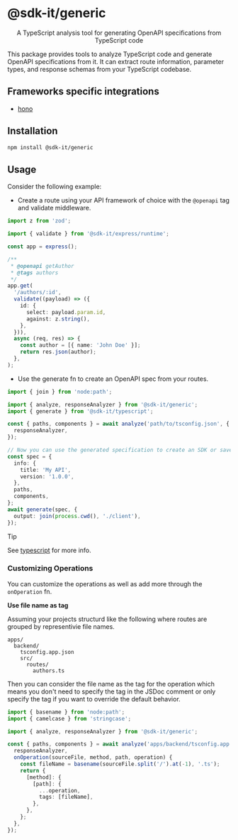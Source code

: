 # @sdk-it/generic

<p align="center">A TypeScript analysis tool for generating OpenAPI specifications from TypeScript code</p>

This package provides tools to analyze TypeScript code and generate OpenAPI specifications from it. It can extract route information, parameter types, and response schemas from your TypeScript codebase.

## Frameworks specific integrations

- [hono](../hono/README.md)

## Installation

```bash
npm install @sdk-it/generic
```

## Usage

Consider the following example:

- Create a route using your API framework of choice with the `@openapi` tag and validate middleware.

```typescript
import z from 'zod';

import { validate } from '@sdk-it/express/runtime';

const app = express();

/**
 * @openapi getAuthor
 * @tags authors
 */
app.get(
  '/authors/:id',
  validate((payload) => ({
    id: {
      select: payload.param.id,
      against: z.string(),
    },
  })),
  async (req, res) => {
    const author = [{ name: 'John Doe' }];
    return res.json(author);
  },
);
```

- Use the generate fn to create an OpenAPI spec from your routes.

```typescript
import { join } from 'node:path';

import { analyze, responseAnalyzer } from '@sdk-it/generic';
import { generate } from '@sdk-it/typescript';

const { paths, components } = await analyze('path/to/tsconfig.json', {
  responseAnalyzer,
});

// Now you can use the generated specification to create an SDK or save it to a file
const spec = {
  info: {
    title: 'My API',
    version: '1.0.0',
  },
  paths,
  components,
};
await generate(spec, {
  output: join(process.cwd(), './client'),
});
```

> [!TIP]
> See [typescript](../typescript/README.md) for more info.

### Customizing Operations

You can customize the operations as well as add more through the `onOperation` fn.

**Use file name as tag**

Assuming your projects structurd like the following where routes are grouped by representivie file names.

```
apps/
  backend/
    tsconfig.app.json
    src/
      routes/
        authors.ts
```

Then you can consider the file name as the tag for the operation which means you don't need to specify the tag in the JSDoc comment or only specify the tag if you want to override the default behavior.

```typescript
import { basename } from 'node:path';
import { camelcase } from 'stringcase';

import { analyze, responseAnalyzer } from '@sdk-it/generic';

const { paths, components } = await analyze('apps/backend/tsconfig.app.json', {
  responseAnalyzer,
  onOperation(sourceFile, method, path, operation) {
    const fileName = basename(sourceFile.split('/').at(-1), '.ts');
    return {
      [method]: {
        [path]: {
          ...operation,
          tags: [fileName],
        },
      },
    };
  },
});
```
